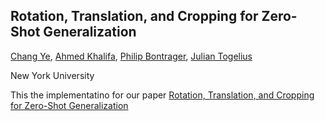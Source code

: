 ## Rotation, Translation, and Cropping for Zero-Shot Generalization ##
[Chang Ye](https://github.com/yooceii), [Ahmed Khalifa](http://akhalifa.com/), [Philip Bontrager](https://scholar.google.com/citations?user=OWFrI2QAAAAJ&hl=en), [Julian Togelius](http://julian.togelius.com/)<br/>

New York University <br/>

This the implementatino for our paper [Rotation, Translation, and Cropping for Zero-Shot Generalization](https://ieee-cog.org/2020/papers/paper_35.pdf)
